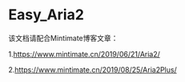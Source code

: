 # Easy_Aria2
该文档请配合Mintimate博客文章：

1.https://www.mintimate.cn/2019/06/21/Aria2/

2.https://www.mintimate.cn/2019/08/25/Aria2Plus/
